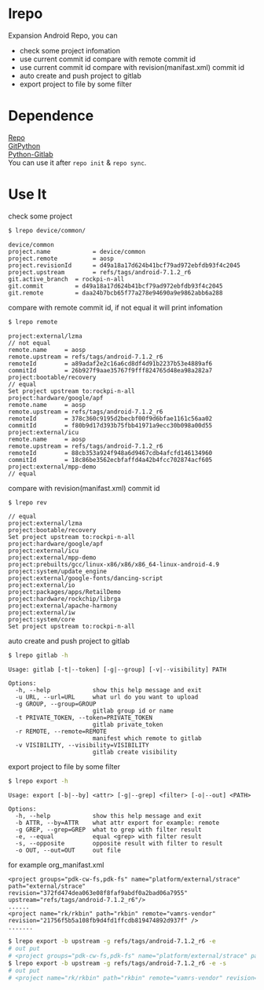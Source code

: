 # lrepo
Expansion Android Repo, you can
- check some project infomation
- use current commit id compare with remote commit id
- use current commit id compare with revision(manifast.xml) commit id
- auto create and push project to gitlab
- export project to file by some filter

# Dependence

[Repo](https://code.google.com/p/git-repo/)  
[GitPython](https://gitpython.readthedocs.io/en/stable/intro.html)   
[Python-Gitlab](https://python-gitlab.readthedocs.io/en/stable/install.html)  
You can use it after `repo init` & `repo sync`.

# Use It
check some project
```bash
$ lrepo device/common/
```
```
device/common
project.name            = device/common
project.remote          = aosp
project.revisionId      = d49a18a17d624b41bcf79ad972ebfdb93f4c2045
project.upstream        = refs/tags/android-7.1.2_r6
git.active_branch  = rockpi-n-all
git.commit         = d49a18a17d624b41bcf79ad972ebfdb93f4c2045
git.remote         = daa24b7bcb65f77a278e94690a9e9862abb6a288
```
compare with remote commit id, if not equal it will print infomation
```bash
$ lrepo remote
```
```
project:external/lzma
// not equal
remote.name     = aosp
remote.upstream = refs/tags/android-7.1.2_r6
remoteId        = a89adaf2e2c16a6cd8df4d91b2237b53e4889af6
commitId        = 26b927f9aae35767f9fff824765d48ea98a282a7
project:bootable/recovery
// equal
Set project upstream to:rockpi-n-all
project:hardware/google/apf
remote.name     = aosp
remote.upstream = refs/tags/android-7.1.2_r6
remoteId        = 378c360c9195d2becbf00f9d6bfae1161c56aa02
commitId        = f80b9d17d393b75fbb41971a9ecc30b098a00d55
project:external/icu
remote.name     = aosp
remote.upstream = refs/tags/android-7.1.2_r6
remoteId        = 88cb353a924f948a6d9467cdb4afcfd146134960
commitId        = 18c86be3562ecbfaffd4a42b4fcc702874acf605
project:external/mpp-demo
// equal
```
compare with revision(manifast.xml) commit id
```bash
$ lrepo rev
```
```
// equal
project:external/lzma
project:bootable/recovery
Set project upstream to:rockpi-n-all
project:hardware/google/apf
project:external/icu
project:external/mpp-demo
project:prebuilts/gcc/linux-x86/x86/x86_64-linux-android-4.9
project:system/update_engine
project:external/google-fonts/dancing-script
project:external/io
project:packages/apps/RetailDemo
project:hardware/rockchip/librga
project:external/apache-harmony
project:external/iw
project:system/core
Set project upstream to:rockpi-n-all
```
auto create and push project to gitlab
```bash
$ lrepo gitlab -h
```
```
Usage: gitlab [-t|--token] [-g|--group] [-v|--visibility] PATH

Options:
  -h, --help            show this help message and exit
  -u URL, --url=URL     what url do you want to upload
  -g GROUP, --group=GROUP
                        gitlab group id or name
  -t PRIVATE_TOKEN, --token=PRIVATE_TOKEN
                        gitlab private_token
  -r REMOTE, --remote=REMOTE
                        manifest which remote to gitlab
  -v VISIBILITY, --visibility=VISIBILITY
                        gitlab create visibility
```
export project to file by some filter
```bash
$ lrepo export -h
```
```
Usage: export [-b|--by] <attr> [-g|--grep] <filter> [-o|--out] <PATH>

Options:
  -h, --help            show this help message and exit
  -b ATTR, --by=ATTR    what attr export for example: remote
  -g GREP, --grep=GREP  what to grep with filter result
  -e, --equal           equal <grep> with filter result
  -s, --opposite        opposite result with filter to result
  -o OUT, --out=OUT     out file

```
for example
org_manifast.xml
```
<project groups="pdk-cw-fs,pdk-fs" name="platform/external/strace" path="external/strace" revision="372fd474dea063e08f8faf9abdf0a2bad06a7955" upstream="refs/tags/android-7.1.2_r6"/>
......
<project name="rk/rkbin" path="rkbin" remote="vamrs-vendor" revision="21756f5b5a108fb9d4fd1ffcdb819474892d937f" />
.......
```
```bash
$ lrepo export -b upstream -g refs/tags/android-7.1.2_r6 -e
# out put
# <project groups="pdk-cw-fs,pdk-fs" name="platform/external/strace" path="external/strace" revision="372fd474dea063e08f8faf9abdf0a2bad06a7955" upstream="refs/tags/android-7.1.2_r6"/>
$ lrepo export -b upstream -g refs/tags/android-7.1.2_r6 -e -s
# out put
# <project name="rk/rkbin" path="rkbin" remote="vamrs-vendor" revision="21756f5b5a108fb9d4fd1ffcdb819474892d937f" />
```